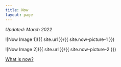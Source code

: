 ```yaml
---
title: Now
layout: page
---
```


<p><em>Updated: March 2022</em></p>

![Now Image 1]({{ site.url }}/{{ site.now-picture-1 }})

![Now Image 2]({{ site.url }}/{{ site.now-picture-2 }})

<a class="inline-link" href="https://nownownow.com/about" target="_blank">What is now?</a>
